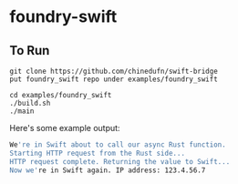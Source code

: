 # foundry-swift
## To Run

```
git clone https://github.com/chinedufn/swift-bridge
put foundry_swift repo under examples/foundry_swift

cd examples/foundry_swift
./build.sh
./main
```

Here's some example output:

```sh
We're in Swift about to call our async Rust function.
Starting HTTP request from the Rust side...
HTTP request complete. Returning the value to Swift...
Now we're in Swift again. IP address: 123.4.56.7
```

[reqwest]: https://github.com/seanmonstar/reqwest
